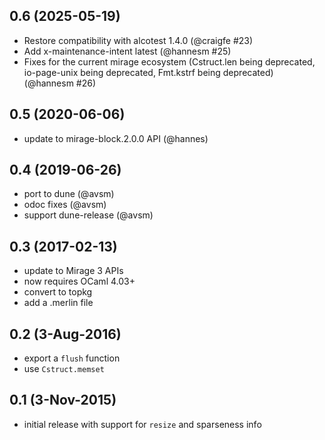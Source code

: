 ## 0.6 (2025-05-19)
- Restore compatibility with alcotest 1.4.0 (@craigfe #23)
- Add x-maintenance-intent latest (@hannesm #25)
- Fixes for the current mirage ecosystem (Cstruct.len being deprecated,
  io-page-unix being deprecated, Fmt.kstrf being deprecated)
  (@hannesm #26)

## 0.5 (2020-06-06)
- update to mirage-block.2.0.0 API (@hannes)

## 0.4 (2019-06-26)
- port to dune (@avsm)
- odoc fixes (@avsm)
- support dune-release (@avsm)

## 0.3 (2017-02-13)
- update to Mirage 3 APIs
- now requires OCaml 4.03+
- convert to topkg
- add a .merlin file

## 0.2 (3-Aug-2016)
- export a `flush` function
- use `Cstruct.memset`

## 0.1 (3-Nov-2015)
- initial release with support for `resize` and sparseness info
